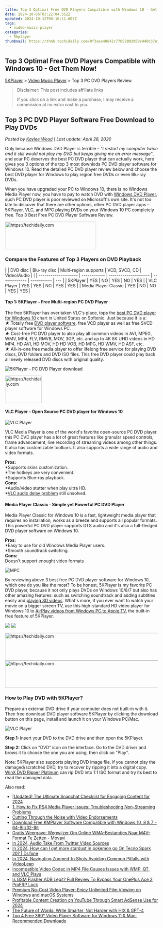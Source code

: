 ```yaml
---
title: Top 3 Optimal Free DVD Players Compatible with Windows 10 - Get Them Now!
date: 2024-10-06T03:22:04.552Z
updated: 2024-10-12T00:16:11.607Z
tags:
  - video-music-player
categories:
  - 5kplayer
thumbnail: https://thmb.techidaily.com/0f3aee40842c77652092959c44bb37ef79d636e0b9ea84d35588db5436176752.jpeg
---
```


## Top 3 Optimal Free DVD Players Compatible with Windows 10 - Get Them Now!

[5KPlayer](https://tools.techidaily.com/5kplayer/products/) \> [Video Music Player](https://tools.techidaily.com/5kplayer/video-music-player/) \> Top 3 PC DVD Players Review 

>  Disclaimer: This post includes affiliate links
>
>  If you click on a link and make a purchase, I may receive a commission at no extra cost to you.
>

## Top 3 PC DVD Player Software Free Download to Play DVDs

 _Posted by [Kaylee Wood](https://www.quora.com/profile/Amanda-Hu-21) | Last update: April 28, 2020_ 

Only because Windows DVD Player is terrible – _"I restart my computer twice and it still would not play my DVD but keeps giving me an error message"_, and your PC deserves the best PC DVD player that can actually work, here gives you 3 options of the top 3 most downlods PC DVD player software for Windows 10\. Read the detailed PC DVD player review below and choose the best DVD player for Windows to play region free DVDs or even Blu-ray DVDs. 

When you have upgraded your PC to Windows 10, there is no Windows Media Player now, you have to pay to watch DVD with [Windows DVD Player](https://tools.techidaily.com/5kplayer/video-music-player/), such PC DVD player is poor reviewed on Microsoft's own site. It's not too late to discover that there are other options, other PC DVD player apps – 5KPlayer, VLC, and MPC playing DVDs on your Windows 10 PC completely free. Top 3 Best Free PC DVD Player Software Review. 

<!-- affiliate ads begin -->
<a href="https://aligracehair.sjv.io/c/5597632/2016143/19272" target="_top" id="2016143">
  <img src="//a.impactradius-go.com/display-ad/19272-2016143" border="0" alt="https://techidaily.com" width="300" height="90"/>
</a>
<img height="0" width="0" src="https://aligracehair.sjv.io/i/5597632/2016143/19272" style="position:absolute;visibility:hidden;" border="0" />
<!-- affiliate ads end -->

### Compare the Features of Top 3 Players on DVD Playback

| |  DVD disc          | Blu-ray disc | Multi-region supports | VCD, SVCD, CD | Video/Audio |     |
| -------------------- | ------------ | --------------------- | ------------- | ----------- | --- |
| 5KPlayer             | YES          | NO                    | YES           | NO          | YES |
| VLC Player           | YES          | YES                   | NO            | YES         | YES |
| Media Player Classic | YES          | NO                    | NO            | YES         | YES |

#### **Top 1: 5KPlayer – Free Multi-region PC DVD Player**

The free 5KPlayer has over taken VLC's place, tops the [best PC DVD player for Windows 10](https://tools.techidaily.com/5kplayer/video-music-player/) chart in United States on Softonic. Just because it is a:  
 ★ Totally free [DVD player software](https://tools.techidaily.com/5kplayer/video-music-player/), free VCD player as well as free SVCD player software for Windows PC.  
★ Cost-free PC DVD player to also play all common videos in AVI, MPEG, WMV, MP4, FLV, RMVB, MOV, 3GP, etc. and up to 4K 8K UHD videos in HD MP4, HD AVI, HD MOV, HD HD VOB, HD MPG, HD WMV, HD ASF, etc.  
★ All-in-one free media player to offer lifelong free service for playing DVD discs, DVD folders and DVD ISO files. This free DVD player could play back all newly released DVD discs with original quality.

![5KPlayer - PC DVD Player download](https://www.5kplayer.com/video-music-player/img/5kplayer-play-video-free.jpg) 

<!-- affiliate ads begin -->
<a href="https://bluetties.sjv.io/c/5597632/2141688/17094" target="_top" id="2141688">
  <img src="//a.impactradius-go.com/display-ad/17094-2141688" border="0" alt="https://techidaily.com" width="120" height="90"/>
</a>
<img height="0" width="0" src="https://bluetties.sjv.io/i/5597632/2141688/17094" style="position:absolute;visibility:hidden;" border="0" />
<!-- affiliate ads end -->

#### **VLC Player – Open Source PC DVD player for Windows 10**

![VLC Player](https://www.5kplayer.com/video-music-player/img/vlc-windows7.jpg) 

VLC Media Player is one of the world's favorite open-source PC DVD player. this PC DVD player has a lot of great features like granular speed controls, frame advancement, live recording of streaming videos among other things. It also has customizable toolbars. It also supports a wide range of audio and video formats.

**Pros:**  
\*Supports skins customization.   
\*The hotkeys are very convenient.  
\*Supports Blue-ray playback.  
**Cons:**   
\*Audio/video stutter when play ultra HD.  
 \*[VLC audio delay problem](https://tools.techidaily.com/5kplayer/video-music-player/) still unsolved. 

#### **Media Player Classic - Simple yet Powerful PC DVD Player**

 Media Player Classic for Windows 10 is a fast, lightweight media player that requires no installation, works as a breeze and supports all popular formats. This powerful PC DVD player supports DTS audio and it's also a full-fledged DVD player software on Windows 10.

**Pros:**  
 \*Easy to use for old Windows Media Player users.   
\*Smooth soundtrack switching.  
**Cons:**   
Doesn't support enought video formats 

![MPC](https://www.5kplayer.com/video-music-player/img/media-player-classic-ui.jpg) 

By reviewing above 3 best free PC DVD player software for Windows 10, which one do you like the most? To be honest, 5KPlayer is my favorite PC DVD player, because it not only plays DVDs on Windows 10/8/7 but also has other amazing features: such as switching soundtrack and adding subtitles easily and [playing 3D videos](https://tools.techidaily.com/5kplayer/video-music-player/). What's more, if you ever want to watch your movie on a bigger screen TV, use this high-standard HD video player for Windows 10 to [AirPlay videos from Windows PC to Apple TV](https://tools.techidaily.com/5kplayer/airplay/), the built-in free feature of 5KPlayer.

[![](https://www.5kplayer.com/video-music-player/../button/freedownwhitewin.png)](https://tools.techidaily.com/5kplayer/products/) [![](https://www.5kplayer.com/video-music-player/../button/freedownbackmac.png)](https://tools.techidaily.com/5kplayer/products/) 

<!-- affiliate ads begin -->
<a href="https://appsumo.8odi.net/c/5597632/2151868/7443" target="_top" id="2151868">
  <img src="//a.impactradius-go.com/display-ad/7443-2151868" border="0" alt="https://techidaily.com" width="600" height="90"/>
</a>
<img height="0" width="0" src="https://appsumo.8odi.net/i/5597632/2151868/7443" style="position:absolute;visibility:hidden;" border="0" />
<!-- affiliate ads end -->

<!-- affiliate ads begin -->
<a href="https://appsumo.8odi.net/c/5597632/2151893/7443" target="_top" id="2151893">
  <img src="//a.impactradius-go.com/display-ad/7443-2151893" border="0" alt="https://techidaily.com" width="728" height="90"/>
</a>
<img height="0" width="0" src="https://appsumo.8odi.net/i/5597632/2151893/7443" style="position:absolute;visibility:hidden;" border="0" />
<!-- affiliate ads end -->

### **How to Play DVD with 5KPlayer?**

Prepare an external DVD drive if your computer does not built-in with it. Then free download DVD player software 5KPlayer by clicking the download button on this page, install and launch it on your Windows PC/Mac.

![VLC Player](https://www.5kplayer.com/video-music-player/img/5kplayer-dvd.jpg) 

**Step 1:** Insert your DVD to the DVD drive and then open the 5KPlayer. 

**Step 2:** Click on "DVD" icon on the interface. Go to the DVD driver and brows it to choose the one you are using, then click on "Play". 

Note: 5KPlayer also supports playing DVD image file. If you cannot play the damaged/scratched DVD, try to recover by ripping it into a digital copy. [WinX DVD Ripper Platinum](https://tools.techidaily.com/winxdvd/dvd-ripper-platinum/) can rip DVD into 1:1 ISO format and try its best to read the damaged data.

<ins class="adsbygoogle"
     style="display:block"
     data-ad-format="autorelaxed"
     data-ad-client="ca-pub-7571918770474297"
     data-ad-slot="1223367746"></ins>

<ins class="adsbygoogle"
     style="display:block"
     data-ad-client="ca-pub-7571918770474297"
     data-ad-slot="8358498916"
     data-ad-format="auto"
     data-full-width-responsive="true"></ins>

<span class="atpl-alsoreadstyle">Also read:</span>
<div><ul>
<li><a href="https://snapchat-videos.techidaily.com/updated-the-ultimate-snapchat-checklist-for-engaging-content-for-2024/"><u>[Updated] The Ultimate Snapchat Checklist for Engaging Content for 2024</u></a></li>
<li><a href="https://video-creation-software.techidaily.com/1-how-to-fix-ps4-media-player-issues-troubleshooting-non-streaming-problems/"><u>1. How to Fix PS4 Media Player Issues: Troubleshooting Non-Streaming Problems</u></a></li>
<li><a href="https://fox-boxes.techidaily.com/cutting-through-the-noise-with-video-endorsements/"><u>Cutting Through the Noise with Video Endorsements</u></a></li>
<li><a href="https://video-creation-software.techidaily.com/download-free-kmplayer-software-compatible-with-windows-10-8-and-7-64-bit32-bit/"><u>Download Free KMPlayer Software Compatible with Windows 10, 8 & 7 - 64-Bit/32-Bit</u></a></li>
<li><a href="https://tech-renaissance.techidaily.com/gratis-weergave-wegwijzer-om-online-wma-bestandjes-naar-m4v-format-te-zetten-movavi/"><u>Gratis Weergave: Wegwijzer Om Online WMA-Bestandjes Naar M4V-Format Te Zetten - Movavi</u></a></li>
<li><a href="https://twitter-videos.techidaily.com/in-2024-audio-take-from-twitter-video-sources/"><u>In 2024, Audio Take From Twitter Video Sources</u></a></li>
<li><a href="https://pokemon-go-android.techidaily.com/in-2024-how-can-i-get-more-stardust-in-pokemon-go-on-tecno-spark-20-drfone-by-drfone-virtual-android/"><u>In 2024, How can I get more stardust in pokemon go On Tecno Spark 20? | Dr.fone</u></a></li>
<li><a href="https://extra-skills.techidaily.com/in-2024-navigating-zoomed-in-shots-avoiding-common-pitfalls-with-videoleap/"><u>In 2024, Navigating Zoomed-In Shots Avoiding Common Pitfalls with VideoLeap</u></a></li>
<li><a href="https://video-creation-software.techidaily.com/incompatible-video-codec-in-mp4-file-causes-issues-with-wmp-qt-and-vlc-plays/"><u>Incompatible Video Codec in MP4 File Causes Issues with WMP, QT, and VLC Plays</u></a></li>
<li><a href="https://android-frp.techidaily.com/is-gsm-flasher-adb-legit-full-review-to-bypass-your-oneplus-ace-2-profrp-lock-by-drfone-android/"><u>Is GSM Flasher ADB Legit? Full Review To Bypass Your OnePlus Ace 2 ProFRP Lock</u></a></li>
<li><a href="https://video-creation-software.techidaily.com/premium-no-cost-video-player-enjoy-unlimited-film-viewing-on-windows-and-macos-systems/"><u>Premium No-Cost Video Player: Enjoy Unlimited Film Viewing on Windows and macOS Systems</u></a></li>
<li><a href="https://youtube-sure.techidaily.com/table-content-creation-on-youtube-through-smart-adsense-use-for-2024/"><u>Profitable Content Creation on YouTube Through Smart AdSense Use for 2024</u></a></li>
<li><a href="https://tech-revival.techidaily.com/the-future-of-words-write-smarter-not-harder-with-hix-and-gpt-4/"><u>The Future of Words: Write Smarter, Not Harder with HIX & GPT-4</u></a></li>
<li><a href="https://video-creation-software.techidaily.com/top-4-free-360-video-player-software-for-windows-11-and-mac-recommended-downloads/"><u>Top 4 Free 360° Video Player Software for Windows 11 & Mac: Recommended Downloads</u></a></li>
</ul></div>

